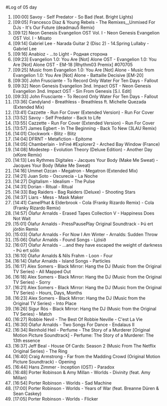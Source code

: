 #Log of 05 day

1. [00:00] Savoy - Self Predator - So Bad (feat. Bright Lights)
1. [09:05] Francesco Diaz & Young Rebels - The Remixes__Unmixed For DJs - It's Our Future (deadmau5 Remix)
1. [09:12] Neon Genesis Evangelion OST Vol. I - Neon Genesis Evangelion OST Vol. I - Misato
1. [09:14] Gabriel Lee - Narada Guitar 2 (Disc 2) - 14.Spring Lullaby - Gabriel Lee
1. [09:16] Anabioz - ...to Light - Родная сторона
1. [09:23] Evangelion 1.0: You Are [Not] Alone OST - Evangelion 1.0: You Are [Not] Alone OST - EM-18 [Rhythm03 Premix] #070705
1. [09:25] Music from Evangelion 1.0: You Are [Not] Alone - Music from Evangelion 1.0: You Are [Not] Alone - Battaille Decisive [EM-20]
1. [09:30] John Frusciante - To Record Only Water For Ten Days - Fallout
1. [09:32] Neon Genesis Evangelion 3nd. Impact OST - Neon Genesis Evangelion 3nd. Impact OST - Sin From Genesis [S.I. Edit]
1. [09:33] John Frusciante - To Record Only Water For Ten Days - Fallout
1. [13:36] Candyland - Breathless - Breathless ft. Michelle Quezada (Extended Mix)
1. [13:41] Cazzette - Run For Cover (Extended Version) - Run For Cover
1. [13:52] Savoy - Self Predator - Back to Life
1. [13:55] Cazzette - Run For Cover (Extended Version) - Run For Cover
1. [13:57] James Egbert - In The Beginning - Back To New (3LAU Remix)
1. [14:01] Clockwork - Blitz - Blitz
1. [14:04] DFRNT - Metafiction - Epitome
1. [14:05] Chamberlain - InFiné #Explorer2 - Arched Bay Window (France)
1. [14:08] Modestep - Evolution Theory (Deluxe Edition) - Another Day (xKore Remix)
1. [14:13] Les Rythmes Digitales - Jacques Your Body (Make Me Sweat) - Jacques Your Body (Make Me Sweat)
1. [14:16] Ummet Ozcan - Megatron - Megatron (Extended Mix)
1. [14:21] Juan Soto - Oscurecía - La Noche
1. [14:27] Digitalism - Idealism - The Pulse
1. [14:31] Dorian - Ritual - Ritual
1. [14:33] Bag Raiders - Bag Raiders (Deluxe) - Shooting Stars
1. [14:37] Liars - Mess - Mask Maker
1. [14:41] CamelPhat & Elderbrook - Cola (Franky Rizardo Remix) - Cola (Franky Rizardo Remix)
1. [14:57] Ólafur Arnalds - Erased Tapes Collection V - Happiness Does Not Wait
1. [15:01] Ólafur Arnalds - PressPausePlay Original Soundtrack - Þú ert jörðin Remix
1. [15:03] Ólafur Arnalds - For Now I Am Winter - Arnalds: Sudden Throw
1. [15:06] Ólafur Arnalds - Found Songs - Ljósið
1. [16:07] Ólafur Arnalds - ...and they have escaped the weight of darkness - Þú ert sólin
1. [16:10] Ólafur Arnalds & Nils Frahm - Loon - Four
1. [16:14] Ólafur Arnalds - Island Songs - Particles
1. [16:17] Alex Somers - Black Mirror: Hang the DJ (Music from the Original TV Series) - All Mapped Out
1. [16:18] Alex Somers - Black Mirror: Hang the DJ (Music from the Original TV Series) - Sorry
1. [16:21] Alex Somers - Black Mirror: Hang the DJ (Music from the Original TV Series) - Hours, Days, Months
1. [16:23] Alex Somers - Black Mirror: Hang the DJ (Music from the Original TV Series) - Into Place
1. [16:26] Sigur Rós - Black Mirror: Hang the DJ (Music from the Original TV Series) - Match
1. [16:27] Robbie Nevil - The Best Of Robbie Neville - C'est La Vie
1. [16:30] Ólafur Arnalds - Two Songs For Dance - Endalaus II
1. [16:34] Reinhold Heil - Perfume - The Story of a Murderer [Original Motion Picture Soundtrack] - Perfume: The Story of a Murderer: The 13th essence
1. [16:37] Jeff Beal - House Of Cards: Season 2 (Music From The Netflix Original Series) - The Ring
1. [16:40] Craig Armstrong - Far from the Madding Crowd (Original Motion Picture Soundtrack) - Opening
1. [16:44] Hans Zimmer - Inception (OST) - Paradox
1. [16:48] Porter Robinson & Amy Millan - Worlds - Divinity (feat. Amy Millan)
1. [16:54] Porter Robinson - Worlds - Sad Machine
1. [17:00] Porter Robinson - Worlds - Years of War (feat. Breanne Düren & Sean Caskey)
1. [17:05] Porter Robinson - Worlds - Flicker
